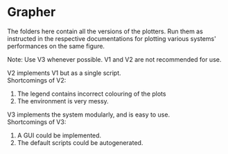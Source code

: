 # Grapher

The folders here contain all the versions of the plotters. Run them as instructed in the respective documentations for plotting various systems' performances on the same figure. <br/>

Note: Use V3 whenever possible. V1 and V2 are not recommended for use. 

V2 implements V1 but as a single script. <br/>
Shortcomings of V2: <br/>
1. The legend contains incorrect colouring of the plots <br/>
2. The environment is very messy. 

V3 implements the system modularly, and is easy to use. <br/>
Shortcomings of V3: <br/>
1. A GUI could be implemented.
2. The default scripts could be autogenerated. 